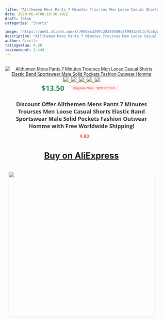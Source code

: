 ```yaml
---
title: "Allthemen Mens Pants 7 Minutes Trourses Men Loose Casual Shorts Elastic Band Sportswear Male Solid Pockets Fashion Outwear Homme"
date: 2020-06-4T08:10:36.892Z
draft: false
categories: "Shorts"

image: "https://ae01.alicdn.com/kf/H94ec3299c28340589c8f9931a011cfba6/Allthemen-Mens-Pants-7-Minutes-Trourses-Men-Loose-Casual-Shorts-Elastic-Band-Sportswear-Male-Solid-Pockets.jpg"
description: "Allthemen Mens Pants 7 Minutes Trourses Men Loose Casual Shorts Elastic Band Sportswear Male Solid Pockets Fashion Outwear Homme"
author: Giselle
ratingvalue: 4.80
reviewcount: 2.444
---
```

<br>
<div style="text-align: center;">
<a href="https://s.click.aliexpress.com/e/_ALT8ev" target="_blank" rel="nofollow noopener noreferrer"><img alt="Allthemen Mens Pants 7 Minutes Trourses Men Loose Casual Shorts Elastic Band Sportswear Male Solid Pockets Fashion Outwear Homme" class="magnifier-image" src="https://ae01.alicdn.com/kf/H94ec3299c28340589c8f9931a011cfba6/Allthemen-Mens-Pants-7-Minutes-Trourses-Men-Loose-Casual-Shorts-Elastic-Band-Sportswear-Male-Solid-Pockets.jpg_640x640.jpg">
<br>
<img style="border:1px solid salmon" src="https://ae01.alicdn.com/kf/H94ec3299c28340589c8f9931a011cfba6/Allthemen-Mens-Pants-7-Minutes-Trourses-Men-Loose-Casual-Shorts-Elastic-Band-Sportswear-Male-Solid-Pockets.jpg_120x120.jpg">&nbsp;&nbsp;<img style="border:1px solid salmon" src="https://ae01.alicdn.com/kf/H777b20ee9d7e4aa68b9283b0e2a3a8f45/Allthemen-Mens-Pants-7-Minutes-Trourses-Men-Loose-Casual-Shorts-Elastic-Band-Sportswear-Male-Solid-Pockets.jpg_120x120.jpg">&nbsp;&nbsp;<img style="border:1px solid salmon" src="https://ae01.alicdn.com/kf/H7eb0c9ef796943c394faf1fc841820990/Allthemen-Mens-Pants-7-Minutes-Trourses-Men-Loose-Casual-Shorts-Elastic-Band-Sportswear-Male-Solid-Pockets.jpg_120x120.jpg">&nbsp;&nbsp;<img style="border:1px solid salmon" src="https://ae01.alicdn.com/kf/H409bf5cb7e00494e8e935317948f67adS/Allthemen-Mens-Pants-7-Minutes-Trourses-Men-Loose-Casual-Shorts-Elastic-Band-Sportswear-Male-Solid-Pockets.jpg_120x120.jpg">&nbsp;&nbsp;<img style="border:1px solid salmon" src="https://ae01.alicdn.com/kf/Hf927828c636c405088f23194eb252c59o/Allthemen-Mens-Pants-7-Minutes-Trourses-Men-Loose-Casual-Shorts-Elastic-Band-Sportswear-Male-Solid-Pockets.jpg_120x120.jpg"></a></div><br0>
<div style="text-align: center;"><span style="background-color: white; border: 0px; box-sizing: border-box; color: seagreen; display: inline-block; font-family: &quot;open sans&quot; , &quot;arial&quot; , &quot;helvetica&quot; , sans-serif , &quot;heiti&quot;; font-size: 24px; font-stretch: inherit; font-weight: 700; line-height: inherit; margin: 0px 10px 0px 0px; padding: 0px; vertical-align: middle;">$13.50 </span>
<span style="background: rgb(255 , 241 , 241); border-radius: 3px; border: 0px; box-sizing: border-box; color: #ff4747; display: inline-block; font-family: inherit; font-size: 12px; font-stretch: inherit; font-style: inherit; font-variant: inherit; font-weight: 600; line-height: inherit; margin: 0px; padding: 2px 5px; transform: scale(0.9); vertical-align: middle;">Original Price : <b style="text-decoration: line-through;">$20.77 </b> 35%&nbsp;&nbsp;</span></div>
<h1 style="color: #333333; display: inline-block; font-family: &quot;open sans&quot; , &quot;arial&quot; , &quot;helvetica&quot; , sans-serif , &quot;heiti&quot;; font-size: 18px; font-stretch: inherit; font-weight: 700; text-align: center;">Discount Offer Allthemen Mens Pants 7 Minutes Trourses Men Loose Casual Shorts Elastic Band Sportswear Male Solid Pockets Fashion Outwear Homme with Free Worldwide Shipping!</h1>
<div style="color: #ff4747; text-align: center;">
<img src="https://4.bp.blogspot.com/-M0ZcTcb-5uY/XleCXlxnR4I/AAAAAAAAAEc/OrjgMkXV1oMQFaCRZj5HQwOCBcu3w1FegCPcBGAYYCw/s1600/star.png" style="height: 15px;">&nbsp;<b>4.80</b></div>
<div class="button_cont" align="center"><a class="buynow_a" href="https://s.click.aliexpress.com/e/_ALT8ev" target="_blank" rel="nofollow noopener noreferrer"><H1>Buy on AliExpress</H1></a></div><br>
<div class="separator" style="clear: both; text-align: center;">
<img src="https://lh3.googleusercontent.com/-pTy5HemUv9M/XlePHvY0dAI/AAAAAAAAAE4/0nX5iRUoIWY8eMW9Dpxeirr157OZliDIgCLcBGAsYHQ/s1600/badge.gif" width="480">
</div>
